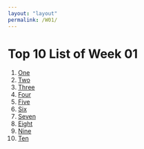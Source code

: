 ```yaml
---
layout: "layout"
permalink: /W01/
---
```


# Top 10 List of Week 01

1. [One](https://en.wikipedia.org/wiki/1)<br>
2. [Two](https://en.wikipedia.org/wiki/2)<br>
3. [Three](https://en.wikipedia.org/wiki/3)<br>
4. [Four](https://en.wikipedia.org/wiki/4)<br>
5. [Five](https://en.wikipedia.org/wiki/5)<br>
6. [Six](https://en.wikipedia.org/wiki/6)<br>
7. [Seven](https://en.wikipedia.org/wiki/7)<br>
8. [Eight](https://en.wikipedia.org/wiki/8)<br>
9. [Nine](https://en.wikipedia.org/wiki/9)<br>
10. [Ten](https://en.wikipedia.org/wiki/10)<br>

